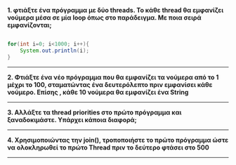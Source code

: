 **1. φτιάξτε ένα πρόγραμμα με δύο threads. Το κάθε thread θα εμφανίζει νούμερα μέσα σε μία loop όπως στο παράδειγμα. Με ποια σειρά εμφανίζονται;**

```java

for(int i=0; i<1000; i++){
    System.out.println(i);
}
```
---


**2. Φτιάξτε ένα νέο πρόγραμμα που θα εμφανίζει τα νούμερα από το 1 μέχρι το 100, σταματώντας ένα δευτερόλεπτο πριν εμφανίσει κάθε νούμερο. Επίσης , κάθε 10 νούμερα θα εμφανίζει ένα String**




---


**3. Αλλάξτε τα thread priorities στο πρώτο πρόγραμμα και ξαναδοκιμάστε. Υπάρχει κάποια διαφορά;**


---


**4. Χρησιμοποιώντας την join(), τροποποιήστε το πρώτο πρόγραμμα ώστε να ολοκληρωθεί το πρώτο Thread πριν το δεύτερο φτάσει στο 500**


---


